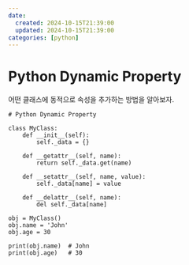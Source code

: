 ```yaml
---
date:
  created: 2024-10-15T21:39:00
  updated: 2024-10-15T21:39:00
categories: [python]
---
```


# Python Dynamic Property

어떤 클래스에 동적으로 속성을 추가하는 방법을 알아보자.

``` Py
# Python Dynamic Property

class MyClass:
    def __init__(self):
        self._data = {}

    def __getattr__(self, name):
        return self._data.get(name)

    def __setattr__(self, name, value):
        self._data[name] = value

    def __delattr__(self, name):
        del self._data[name]

obj = MyClass()
obj.name = 'John'
obj.age = 30

print(obj.name)  # John
print(obj.age)   # 30

```


